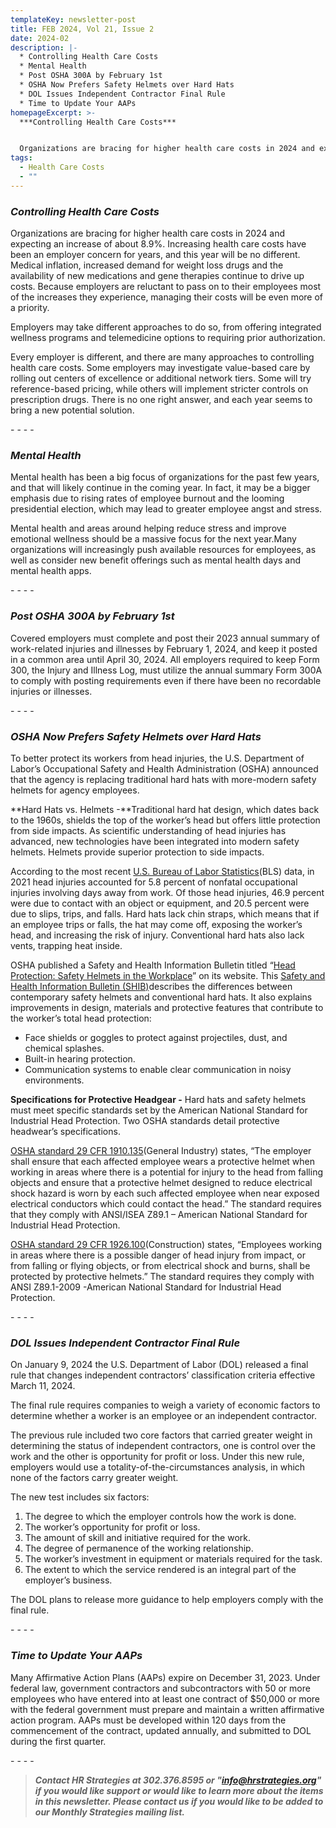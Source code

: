 ```yaml
---
templateKey: newsletter-post
title: FEB 2024, Vol 21, Issue 2
date: 2024-02
description: |-
  * Controlling Health Care Costs
  * Mental Health
  * Post OSHA 300A by February 1st
  * OSHA Now Prefers Safety Helmets over Hard Hats
  * DOL Issues Independent Contractor Final Rule
  * Time to Update Your AAPs
homepageExcerpt: >-
  ***Controlling Health Care Costs***


  Organizations are bracing for higher health care costs in 2024 and expecting an increase of about 8.9%. Increasing health care costs have been an employer concern for years, and this year will be no different. Medical inflation, increased demand for weight loss drugs and the availability of new medications and gene therapies continue to drive up costs. Because employers are reluctant to pass on to their employees most of the increases they experience, managing their costs will be even more of a priority.
tags:
  - Health Care Costs
  - ""
---
```

### ***Controlling Health Care Costs***

Organizations are bracing for higher health care costs in 2024 and expecting an increase of about 8.9%. Increasing health care costs have been an employer concern for years, and this year will be no different. Medical inflation, increased demand for weight loss drugs and the availability of new medications and gene therapies continue to drive up costs. Because employers are reluctant to pass on to their employees most of the increases they experience, managing their costs will be even more of a priority.

Employers may take different approaches to do so, from offering integrated wellness programs and telemedicine options to requiring prior authorization.

Every employer is different, and there are many approaches to controlling health care costs. Some employers may investigate value-based care by rolling out centers of excellence or additional network tiers. Some will try reference-based pricing, while others will implement stricter controls on prescription drugs. There is no one right answer, and each year seems to bring a new potential solution.

\-﻿ - - -

### ***Mental Health***

Mental health has been a big focus of organizations for the past few years, and that will likely continue in the coming year. In fact, it may be a bigger emphasis due to rising rates of employee burnout and the looming presidential election, which may lead to greater employee angst and stress.

Mental health and areas around helping reduce stress and improve emotional wellness should be a massive focus for the next year.Many organizations will increasingly push available resources for employees, as well as consider new benefit offerings such as mental health days and mental health apps.

\-﻿ - - -

### ***Post OSHA 300A by February 1st***

Covered employers must complete and post their 2023 annual summary of work-related injuries and illnesses by February 1, 2024, and keep it posted in a common area until April 30, 2024. All employers required to keep Form 300, the Injury and Illness Log, must utilize the annual summary Form 300A to comply with posting requirements even if there have been no recordable injuries or illnesses.

\-﻿ - - -

### ***OSHA Now Prefers Safety Helmets over Hard Hats***

To better protect its workers from head injuries, the U.S. Department of Labor’s Occupational Safety and Health Administration (OSHA) announced that the agency is replacing traditional hard hats with more-modern safety helmets for agency employees.

**Hard Hats vs. Helmets -**Traditional hard hat design, which dates back to the 1960s, shields the top of the worker’s head but offers little protection from side impacts. As scientific understanding of head injuries has advanced, new technologies have been integrated into modern safety helmets. Helmets provide superior protection to side impacts.

According to the most recent [U.S. Bureau of Labor Statistics](https://www.bls.gov/iif/)(BLS) data, in 2021 head injuries accounted for 5.8 percent of nonfatal occupational injuries involving days away from work. Of those head injuries, 46.9 percent were due to contact with an object or equipment, and 20.5 percent were due to slips, trips, and falls. Hard hats lack chin straps, which means that if an employee trips or falls, the hat may come off, exposing the worker’s head, and increasing the risk of injury. Conventional hard hats also lack vents, trapping heat inside.

OSHA published a Safety and Health Information Bulletin titled “[Head Protection: Safety Helmets in the Workplace](https://urldefense.proofpoint.com/v2/url?u=https-3A__lnks.gd_l_eyJhbGciOiJIUzI1NiJ9.eyJidWxsZXRpbl9saW5rX2lkIjoxMDIsInVyaSI6ImJwMjpjbGljayIsInVybCI6Imh0dHBzOi8vd3d3Lm9zaGEuZ292L3NpdGVzL2RlZmF1bHQvZmlsZXMvcHVibGljYXRpb25zL3NhZmV0eV9oZWxtZXRfc2hpYi5wZGYiLCJidWxsZXRpbl9pZCI6IjIwMjMxMjExLjg2OTQxMjUxIn0.n8ZpOFlCuhGyco26WHbosCUbcwaFd1BzvPh6agDthu4_s_60282646_br_232727744457-2Dl&d=DwMFAA&c=nQOnw6HHAeKBNxj23OXhOw&r=l8hrXaCtq0NkHyqxnGg12NWr9OdBLdbaR7syXgv_DkE&m=a2AibWkf7VAeyFSp4OtDTUjJUOw7wDzV7BvwxkowD9FuYF0h2p3x4YgAR-6Wlou7&s=is_m93sJzBvcf86iUfGGqF-Eq_iS8P-zw9ZB5xzhc-U&e=)” on its website. This [Safety and Health Information Bulletin (SHIB)](https://www.osha.gov/shib)describes the differences between contemporary safety helmets and conventional hard hats. It also explains improvements in design, materials and protective features that contribute to the worker’s total head protection:

* Face shields or goggles to protect against projectiles, dust, and chemical splashes.
* Built-in hearing protection.
* Communication systems to enable clear communication in noisy environments.

**Specifications for Protective Headgear -** Hard hats and safety helmets must meet specific standards set by the American National Standard for Industrial Head Protection. Two OSHA standards detail protective headwear’s specifications.

[OSHA standard 29 CFR 1910.135](https://www.osha.gov/laws-regs/regulations/standardnumber/1910/1910.135)(General Industry) states, “The employer shall ensure that each affected employee wears a protective helmet when working in areas where there is a potential for injury to the head from falling objects and ensure that a protective helmet designed to reduce electrical shock hazard is worn by each such affected employee when near exposed electrical conductors which could contact the head.” The standard requires that they comply with ANSI/ISEA Z89.1 – American National Standard for Industrial Head Protection.

[OSHA standard 29 CFR 1926.100](https://www.osha.gov/laws-regs/regulations/standardnumber/1926/1926.100)(Construction) states, “Employees working in areas where there is a possible danger of head injury from impact, or from falling or flying objects, or from electrical shock and burns, shall be protected by protective helmets.” The standard requires they comply with ANSI Z89.1-2009 -American National Standard for Industrial Head Protection.

\-﻿ - - -

### ***DOL Issues Independent Contractor Final Rule***

On January 9, 2024 the U.S. Department of Labor (DOL) released a final rule that changes independent contractors’ classification criteria effective March 11, 2024.

The final rule requires companies to weigh a variety of economic factors to determine whether a worker is an employee or an independent contractor.

The previous rule [](<>)included two core factors that carried greater weight in determining the status of independent cont[](<>)ractors, one is control over the work and the other is opportunity for profit or loss. Under this new rule, employers would use a totality-of-the-circumstances analysis, in which none of the factors carry greater weight.

The new test includes six factors:

1. The degree to which the employer controls how the work is done.
2. The worker’s opportunity for profit or loss.
3. The amount of skill and initiative required for the work.
4. The degree of permanence of the working relationship.
5. The worker’s investment in equipment or materials required for the task.
6. The extent to which the service rendered is an integral part of the employer’s business.

The DOL plans to release more guidance to help employers comply with the final rule.

\-﻿ - - -

### ***Time to Update Your AAPs***

Many Affirmative Action Plans (AAPs) expire on December 31, 2023. Under federal law, government contractors and subcontractors with 50 or more employees who have entered into at least one contract of $50,000 or more with the federal government must prepare and maintain a written affirmative action program. AAPs must be developed within 120 days from the commencement of the contract, updated annually, and submitted to DOL during the first quarter.

\-﻿ - - -

> ***Contact HR Strategies at 302.376.8595 or "info@hrstrategies.org" if you would like support or would like to learn more about the items in this newsletter. Please contact us if you would like to be added to our Monthly Strategies mailing list.***